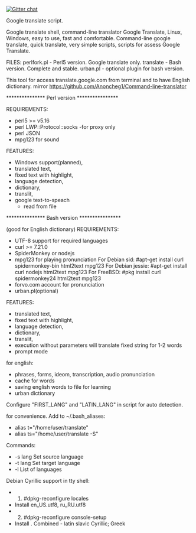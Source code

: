 [![Gitter chat](https://badges.gitter.im/cli/sonews.png)](https://gitter.im/Anoncheg1/Command-line-translator)

Google translate script.

Google translate shell, command-line translator Google Translate, Linux, Windows, easy to use, fast and comfortable.
Command-line google translate, quick translate, very simple scripts, scripts for assess Google Translate.

FILES:
perlfork.pl - Perl5 version. Google translate only.
translate - Bash version. Complete and stable.
urban.pl - optional plugin for bash version.

This tool for access translate.google.com from terminal and to have English dictionary.
mirror https://github.com/Anoncheg1/Command-line-translator

*************** Perl version ****************

REQUIREMENTS:
- perl5 >= v5.16
- perl LWP::Protocol::socks -for proxy only
- perl JSON
- mpg123 for sound

FEATURES:
  - Windows support(planned),
  - translated text,
  - fixed text with highlight,
  - language detection,
  - dictionary,
  - translit,
  - google text-to-speach
	  - read from file

*************** Bash version ****************

(good for English dictionary)
REQUIREMENTS:
- UTF-8 support for required languages
- curl >= 7.21.0
- SpiderMonkey or nodejs
- mpg123 for playing pronunciation
For Debian sid: #apt-get install curl spidermonkey-bin html2text mpg123
For Debian jessie: #apt-get install curl nodejs html2text mpg123
For FreeBSD: #pkg install curl spidermonkey24 html2text mpg123
- forvo.com account for pronunciation
- urban.pl(optional)

FEATURES:
  - translated text,
  - fixed text with highlight,
  - language detection,
  - dictionary,
  - translit,
  - execution without parameters will translate fixed string for 1-2 words
  - prompt mode
  
for english: 
- phrases, forms, ideom, transcription, audio pronunciation
- cache for words
- saving english words to file for learning
- urban dictionary

Configure "FIRST_LANG" and "LATIN_LANG" in script for auto detection.

for convenience. Add to ~/.bash_aliases:
- alias t="/home/user/translate"
- alias ts="/home/user/translate -S"

Commands:
- -s lang Set source language
- -t lang Set target language
- -l List of languages

Debian Cyrillic support in tty shell:
- 1)	#dpkg-reconfigure locales
- Install en_US.utf8, ru_RU.utf8
- 2)  #dpkg-reconfigure console-setup
- Install . Combined - latin slavic Cyrillic; Greek
